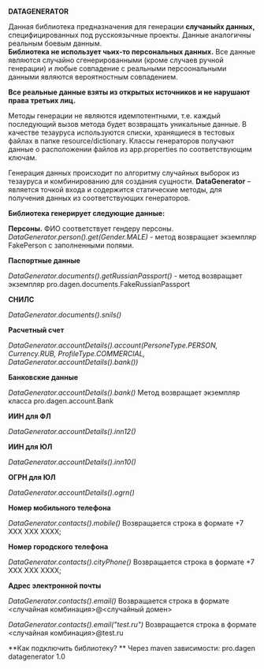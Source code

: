 **DATAGENERATOR**

Данная библиотека предназначения для генерации **случаныйх данных,** специфицированных под русскоязычные проекты. Данные аналогичны реальным боевым данным.  
**Библиотека не использует чьих-то персональных данных.** Все данные являются случайно сгенерированными (кроме случаев ручной генерации) и любые совпадение с реальными персоональными данными являются вероятностным совпадением.

**Все реальные данные взяты из открытых источников и не нарушают права третьих лиц.**

Методы генерации не являются идемпотентными, т.е. каждый последующий вызов метода будет возвращать уникальные данные.
В качестве тезауруса используются списки, хранящиеся в тестовых файлах в папке resource/dictionary. Классы генераторов получают данные о расположении файлов из app.properties по соответствующим ключам.

Генерация данных происходит по алгоритму случайных выборок из тезауруса и комбинированию для создания сущности.
**DataGenerator** – является точкой входа и содержится статические методы, для получения данных из соответствующих генераторов.

**Библиотека генерирует следующие данные:**

**Персоны.** 
ФИО соответствует гендеру персоны. 
_DataGenerator.person().get(Gender.MALE)_ - метод возвращает экземпляр FakePerson с заполненными полями.

**Паспортные данные**

_DataGenerator.documents().getRussianPassport()_ - метод возвращает экземпляр pro.dagen.documents.FakeRussianPassport

**СНИЛС**

_DataGenerator.documents().snils()_

**Расчетный счет**

_DataGenerator.accountDetails().account(PersoneType.PERSON, Currency.RUB, ProfileType.COMMERCIAL, DataGenerator.accountDetails().bank())_

**Банковские данные**

_DataGenerator.accountDetails().bank()_
Метод возвращает экземпляр класса pro.dagen.account.Bank

**ИИН для ФЛ**

_DataGenerator.accountDetails().inn12()_

**ИИН для ЮЛ**

_DataGenerator.accountDetails().inn10()_

**ОГРН для ЮЛ**

_DataGenerator.accountDetails().ogrn()_

**Номер мобильного телефона**

_DataGenerator.contacts().mobile()_
Возвращается строка в формате +7 XXX XXX XXXX;

**Номер городского телефона**

_DataGenerator.contacts().cityPhone()_
Возвращается строка в формате +7 XXX XXX XXXX;

**Адрес электронной почты**

_DataGenerator.contacts().email()_
Возвращается строка в формате <случайная комбинация>@<случайный домен>

_DataGenerator.contacts().email("test.ru")_
Возвращается строка в формате <случайная комбинация>@test.ru

**Как подключить библиотеку? **
Через maven зависимости:
<dependency>
            <groupId>pro.dagen</groupId>
            <artifactId>datagenerator</artifactId>
            <version>1.0</version>
        </dependency>


